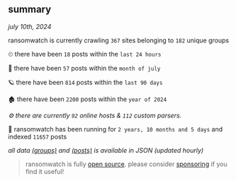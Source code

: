 
## summary
_july 10th, 2024_

ransomwatch is currently crawling `367` sites belonging to `182` unique groups

⏲ there have been `18` posts within the `last 24 hours`

🦈 there have been `57` posts within the `month of july`

🪐 there have been `814` posts within the `last 90 days`

🏚 there have been `2200` posts within the `year of 2024`

_⚙️ there are currently `92` online hosts & `112` custom parsers._

🦕 ransomwatch has been running for `2 years, 10 months and 5 days` and indexed `11657` posts

_all data  [(groups)](http://ransomwhat.telemetry.ltd/groups) and [(posts)](http://ransomwhat.telemetry.ltd/posts) is available in JSON (updated hourly)_

> ransomwatch is fully [open source](https://github.com/joshhighet/ransomwatch#ransomwatch--). please consider [sponsoring](https://github.com/sponsors/joshhighet) if you find it useful!
